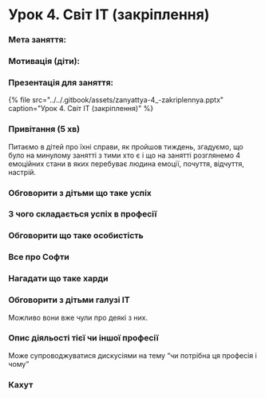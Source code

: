 # Урок 4. Світ IT \(закріплення\)

### Мета заняття:

### **Мотивація \(діти\):** 

### Презентація для заняття:

{% file src="../../.gitbook/assets/zanyattya-4\_-zakriplennya.pptx" caption="Урок 4. Світ IT \(закріплення\)" %}

### Привітання \(5 хв\)

Питаємо в дітей про їхні справи, як пройшов тиждень, згадуємо, що було на минулому занятті з тими хто є і що на занятті розглянемо 4 емоційних стани в яких перебуває людина емоції, почуття, відчуття, настрій.

### **Обговорити з дітьми що таке успіх**

### **З чого складається успіх в професії**

### **Обговорити що таке особистість**

### **Все про Софти**

### **Нагадати що таке харди**

### **Обговорити з дітьми галузі ІТ**

Можливо вони вже чули про деякі з них.

### **Опис діяльості тієї чи іншої професії**

Може супроводжуватися дискусіями на тему “чи потрібна ця професія і чому”

### **Кахут**

